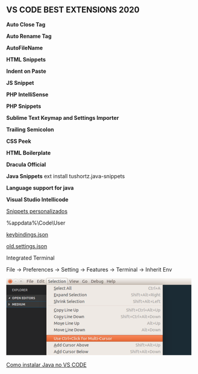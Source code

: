 ## VS CODE BEST EXTENSIONS 2020

**Auto Close Tag**

**Auto Rename Tag**

**AutoFileName**

**HTML Snippets**

**Indent on Paste**

**JS Snippet**

**PHP IntelliSense**

**PHP Snippets**

**Sublime Text Keymap and Settings Importer**

**Trailing Semicolon**

**CSS Peek**

**HTML Boilerplate**

**Dracula Official**

**Java Snippets** ext install tushortz.java-snippets

**Language support for java**

**Visual Studio Intellicode**

[Snippets personalizados](/snippets)

%appdata%\Code\User

[keybindings.json](keybindings.json)

[old.settings.json](old.settings.json)

Integrated Terminal

File -> Preferences -> Setting -> Features -> Terminal -> Inherit Env

![alt text](aqR4h.png)

[Como instalar Java no VS CODE](/vscode/java.md)
